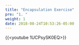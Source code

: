 ```yaml
---
title: "Encapsulation Exercise"
pre: "1. "
weight: 1
date: 2018-08-24T10:53:26-05:00
---
```


{{<youtube 1UCPsySK0EQ>}}